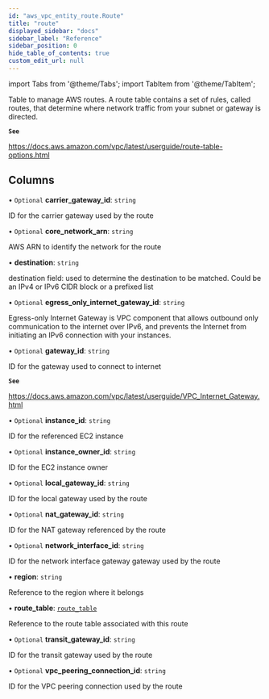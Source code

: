 ```yaml
---
id: "aws_vpc_entity_route.Route"
title: "route"
displayed_sidebar: "docs"
sidebar_label: "Reference"
sidebar_position: 0
hide_table_of_contents: true
custom_edit_url: null
---
```


import Tabs from '@theme/Tabs';
import TabItem from '@theme/TabItem';

Table to manage AWS routes. A route table contains a set of rules, called routes,
that determine where network traffic from your subnet or gateway is directed.

**`See`**

https://docs.aws.amazon.com/vpc/latest/userguide/route-table-options.html

## Columns

• `Optional` **carrier\_gateway\_id**: `string`

ID for the carrier gateway used by the route

• `Optional` **core\_network\_arn**: `string`

AWS ARN to identify the network for the route

• **destination**: `string`

destination field: used to determine the destination to be matched. Could be an IPv4 or IPv6 CIDR block or a prefixed list

• `Optional` **egress\_only\_internet\_gateway\_id**: `string`

Egress-only Internet Gateway is VPC component that allows outbound only communication to the
internet over IPv6, and prevents the Internet from initiating an IPv6 connection with your instances.

• `Optional` **gateway\_id**: `string`

ID for the gateway used to connect to internet

**`See`**

https://docs.aws.amazon.com/vpc/latest/userguide/VPC_Internet_Gateway.html

• `Optional` **instance\_id**: `string`

ID for the referenced EC2 instance

• `Optional` **instance\_owner\_id**: `string`

ID for the EC2 instance owner

• `Optional` **local\_gateway\_id**: `string`

ID for the local gateway used by the route

• `Optional` **nat\_gateway\_id**: `string`

ID for the NAT gateway referenced by the route

• `Optional` **network\_interface\_id**: `string`

ID for the network interface gateway gateway used by the route

• **region**: `string`

Reference to the region where it belongs

• **route\_table**: [`route_table`](aws_vpc_entity_route_table.RouteTable.md)

Reference to the route table associated with this route

• `Optional` **transit\_gateway\_id**: `string`

ID for the transit gateway used by the route

• `Optional` **vpc\_peering\_connection\_id**: `string`

ID for the VPC peering connection used by the route
